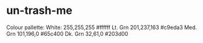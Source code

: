 # un-trash-me

Colour pallette:
White:		255,255,255		#ffffff
Lt. Grn		201,237,163		#c9eda3
Med. Grn	101,196,0		#65c400
Dk. Grn		32,61,0			#203d00
